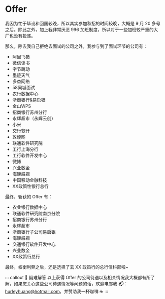 # Offer

我因为忙于毕设和回国较晚，所以其实参加秋招的时间较晚，大概是 9 月 20 多号之后。除此之外，加上我非常厌恶 996 加班制度，所以对于一些加班较严重的大厂也没有投递。

那么，除去我自己拒绝去面试的公司之外，我参与到了面试环节的公司有：

* 阿里飞猪
* 微信读书
* 字节跳动
* 墨迹天气
* 多益网络
* 58同城面试
* 农行数据中心
* 浙商银行&易启银
* 金山WPS
* 招商银行苏州分行
* 永辉超市（永辉云创）
* 小米
* 交行软开
* 敦煌网
* 联通软件研究院
* 工行上海分行
* 工行软件开发中心
* 微博
* 兴业数金
* 海康威视
* 中国移动金融科技
* XX政策性银行总行

最终，斩获的 Offer 有：

* 农业银行数据中心
* 联通软件研究院南京分院
* 招商银行苏州分行
* 永辉超市
* 浙商银行子公司易启银
* 海康威视
* 交通银行软件开发中心
* 兴业数金
* XX政策行总行

最终，权衡利弊之后，还是选择了去 XX 政策行的总行信科部啦~

::: callout 🎁 疑难解答
以上获得 Offer 的公司待遇以及相关情况我大概都有所了解，如果您关心这些公司待遇情况等问题的话，欢迎电邮我 📬：hurleyhuang@hotmail.com，并赞助我一杯咖啡 ☕️
:::
